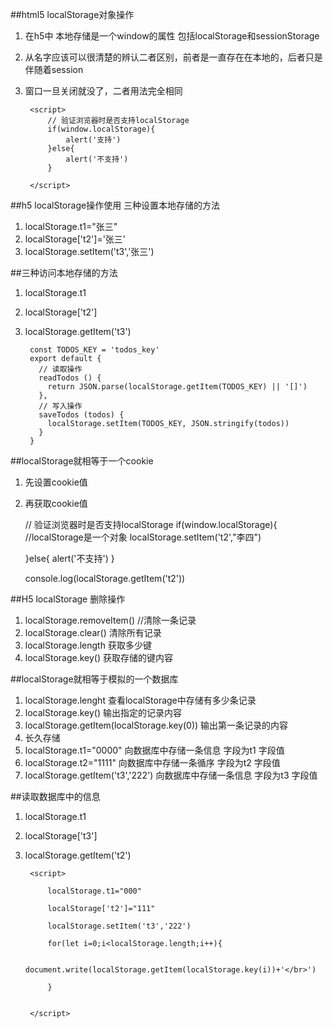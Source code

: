 
##html5 localStorage对象操作

1. 在h5中 本地存储是一个window的属性 包括localStorage和sessionStorage 
2. 从名字应该可以很清楚的辨认二者区别，前者是一直存在在本地的，后者只是伴随着session
3. 窗口一旦关闭就没了，二者用法完全相同

		<script>
			// 验证浏览器时是否支持localStorage
			if(window.localStorage){
			    alert('支持')
			}else{
			    alert('不支持')
			}
		
		</script>

##h5 localStorage操作使用 三种设置本地存储的方法

1. localStorage.t1="张三"
2. localStorage['t2']='张三'
3. localStorage.setItem('t3','张三')


##三种访问本地存储的方法

1. localStorage.t1
2. localStorage['t2']
3. localStorage.getItem('t3')


		const TODOS_KEY = 'todos_key'
		export default {
		  // 读取操作
		  readTodos () {
		    return JSON.parse(localStorage.getItem(TODOS_KEY) || '[]')
		  },
		  // 写入操作
		  saveTodos (todos) {
		    localStorage.setItem(TODOS_KEY, JSON.stringify(todos))
		  }
		}

##localStorage就相等于一个cookie

1. 先设置cookie值
2. 再获取cookie值
	
	// 验证浏览器时是否支持localStorage
	if(window.localStorage){
	   //localStorage是一个对象
	   localStorage.setItem('t2',"李四")
	
	}else{
	    alert('不支持')
	}
	
	console.log(localStorage.getItem('t2'))
	
	</script>

##H5 localStorage 删除操作

1. localStorage.removeItem() //清除一条记录
2. localStorage.clear() 清除所有记录
3. localStorage.length  获取多少键
4. localStorage.key() 获取存储的键内容

##localStorage就相等于模拟的一个数据库

1. localStorage.lenght 查看localStorage中存储有多少条记录
2. localStorage.key()  输出指定的记录内容
3. localStorage.getItem(localStorage.key(0)) 输出第一条记录的内容
4. 长久存储 
5. localStorage.t1="0000"  向数据库中存储一条信息 字段为t1 字段值
6. localStorage.t2="1111"  向数据库中存储一条循序 字段为t2 字段值
7. localStorage.getItem('t3','222') 向数据库中存储一条信息 字段为t3 字段值


##读取数据库中的信息

1. localStorage.t1
2. localStorage['t3']
3. localStorage.getItem('t2')


		<script>
		
			localStorage.t1="000"
			
			localStorage['t2']="111"
			
			localStorage.setItem('t3','222')
			
			for(let i=0;i<localStorage.length;i++){
			  
			  document.write(localStorage.getItem(localStorage.key(i))+'</br>')
			
			}
		
		
		</script>